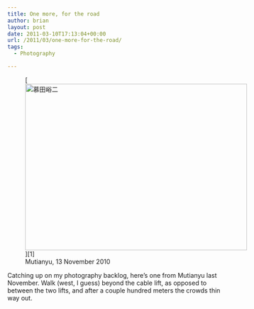 ```yaml
---
title: One more, for the road
author: brian
layout: post
date: 2011-03-10T17:13:04+00:00
url: /2011/03/one-more-for-the-road/
tags:
  - Photography

---
```

<figure style="width: 500px" class="wp-caption aligncenter">[<img src="http://farm6.static.flickr.com/5220/5510267054_8e7a0a630f.jpg" alt="慕田峪二" width="500" height="375" />][1]<figcaption class="wp-caption-text">Mutianyu, 13 November 2010</figcaption></figure> 

Catching up on my photography backlog, here&#8217;s one from Mutianyu last November. Walk (west, I guess) beyond the cable lift, as opposed to between the two lifts, and after a couple hundred meters the crowds thin way out.

 [1]: http://www.flickr.com/photos/bht/5510267054/ "慕田峪二 by bht, on Flickr"